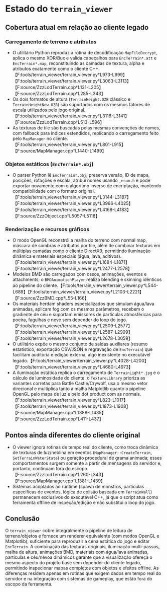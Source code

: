 # Estado do `terrain_viewer`

## Cobertura atual em relação ao cliente legado

### Carregamento de terreno e atributos
* O utilitário Python reproduz a rotina de decodificação `MapFileDecrypt`, aplica o mesmo XOR/Bux e valida cabeçalhos para `EncTerrain*.att` e `EncTerrain*.map`, reconstituindo as camadas de textura, alpha e atributos exatamente como o cliente C++.【F:tools/terrain_viewer/terrain_viewer.py†L973-L999】【F:tools/terrain_viewer/terrain_viewer.py†L3063-L3113】【F:source/ZzzLodTerrain.cpp†L131-L205】【F:source/ZzzLodTerrain.cpp†L285-L343】
* Os dois formatos de altura (`TerrainHeight.OZB` clássico e `TerrainHeightNew.OZB`) são suportados com os mesmos fatores de escala utilizados pelo jogo original.【F:tools/terrain_viewer/terrain_viewer.py†L3116-L3141】【F:source/ZzzLodTerrain.cpp†L513-L596】
* As texturas de tile são buscadas pelas mesmas convenções de nomes, com fallback para índices estendidos, replicando o carregamento feito pelo `MapManager` no cliente.【F:tools/terrain_viewer/terrain_viewer.py†L801-L915】【F:source/MapManager.cpp†L1440-L1499】

### Objetos estáticos (`EncTerrain*.obj`)
* O parser Python lê `EncTerrain*.obj`, preserva versão, ID de mapa, posições, rotações e escala, atribui nomes usando `_enum.h` e pode exportar novamente com o algoritmo inverso de encriptação, mantendo compatibilidade com o formato original.【F:tools/terrain_viewer/terrain_viewer.py†L3144-L3187】【F:tools/terrain_viewer/terrain_viewer.py†L3966-L4025】【F:tools/terrain_viewer/terrain_viewer.py†L4168-L4183】【F:source/ZzzObject.cpp†L5057-L5118】

### Renderização e recursos gráficos
* O modo OpenGL reconstrói a malha do terreno com normal map, máscara de sombras e atributos por tile, além de combinar texturas em múltiplas camadas como o cliente DirectX9, permitindo iluminação dinâmica e materiais especiais (água, lava, aditivos).【F:tools/terrain_viewer/terrain_viewer.py†L1684-L1871】【F:tools/terrain_viewer/terrain_viewer.py†L2477-L2578】
* Modelos BMD são carregados com ossos, animações, eventos e attachments; o `BMDAnimationPlayer` realiza blending e skinning idênticos ao pipeline do cliente.【F:tools/terrain_viewer/terrain_viewer.py†L544-L689】【F:tools/terrain_viewer/terrain_viewer.py†L2103-L2221】【F:source/ZzzBMD.cpp†L55-L166】
* Os materiais herdam shaders especializados que simulam água/lava animadas, aplicam fog com os mesmos parâmetros, recebem o gradiente de céu e suportam emissores de partículas atmosféricas para poeira, fagulhas e neve sem depender do loop do jogo.【F:tools/terrain_viewer/terrain_viewer.py†L2509-L2577】【F:tools/terrain_viewer/terrain_viewer.py†L2587-L2999】【F:tools/terrain_viewer/terrain_viewer.py†L2678-L3059】
* O utilitário expõe o mesmo conjunto de saídas auxiliares (resumo estatístico, exportação CSV/JSON e regravação de `EncTerrain`) que facilitam auditoria e edição externa, algo inexistente no executável legado.【F:tools/terrain_viewer/terrain_viewer.py†L4028-L4200】【F:tools/terrain_viewer/terrain_viewer.py†L4680-L4973】
* A iluminação estática replica o carregamento de `TerrainLight*.jpg` e o cálculo de luminosidade do cliente: o `TextureLibrary` prioriza as variantes corretas para Battle Castle/Crywolf, usa o mesmo vetor direcional e multiplica tanto a malha Matplotlib quanto o pipeline OpenGL pelo mapa de luz e pelo dot product com as normais.【F:tools/terrain_viewer/terrain_viewer.py†L823-L1017】【F:tools/terrain_viewer/terrain_viewer.py†L1873-L1908】【F:source/MapManager.cpp†L1388-L1435】【F:source/ZzzLodTerrain.cpp†L411-L437】

## Pontos ainda diferentes do cliente original
* O viewer ignora rotinas de tempo real do cliente, como troca dinâmica de texturas de luz/neblina em eventos (`MapManager::CreateTerrain`, `SetTerrainWaterState`) ou geração procedural de grama animada; esses comportamentos surgem somente a partir de mensagens do servidor e, portanto, continuam fora do escopo.【F:source/ZzzLodTerrain.cpp†L260-L343】【F:source/MapManager.cpp†L1381-L1439】
* Sistemas acoplados ao runtime (spawn de monstros, partículas específicas de eventos, lógica de colisão baseada em `TerrainWall`) permanecem exclusivos do executável C++, já que o script atua como ferramenta offline de inspeção/edição e não substitui o loop do jogo.

## Conclusão
O `terrain_viewer` cobre integralmente o pipeline de leitura de terreno/objetos e fornece um renderer equivalente (com modos OpenGL e Matplotlib), suficiente para reproduzir a cena estática do jogo e editar `EncTerrain`. A combinação das texturas originais, iluminação multi-passos, malha de altura, animações BMD, materiais com água/lava animadas, partículas e céu/névoa dinâmicos garante que a visualização ofereça o mesmo aspecto do projeto base sem depender do cliente legado, permitindo inspecionar mapas completos com objetos e efeitos offline. As diferenças residem apenas em rotinas que exigem dados em tempo real do servidor e na integração com sistemas de gameplay, que estão fora do escopo da ferramenta.
